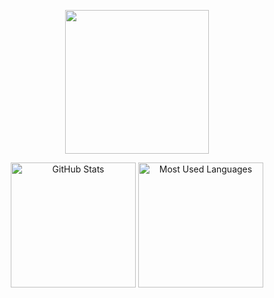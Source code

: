 <p align="center">
  <img src="https://miro.medium.com/max/1400/1*jB76MLZjiNhGSQQvxm7LSQ.gif" height="230"/>
</p>
<p align="center">
<img src="https://github-readme-stats.vercel.app/api?username=m-gheini&title_color=6FDA44&text_color=FFFFFF&show_icons=true&icon_color=6FDA44&include_all_commits=true&count_private=true&theme=radical" alt="GitHub Stats" height="200" />
<img src="https://github-readme-stats.vercel.app/api/top-langs/?username=m-gheini&title_color=6FDA44&langs_count=6&layout=compact&theme=radical" alt="Most Used Languages" height="200" />
</p>
